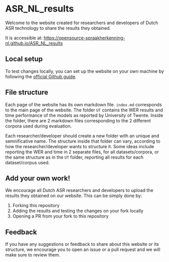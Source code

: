 # ASR_NL_results

Welcome to the website created for researchers and developers of Dutch ASR technology to share the results they obtained. 

It is accessible at: https://opensource-spraakherkenning-nl.github.io/ASR_NL_results

## Local setup
To test changes locally, you can set up the website on your own machine by following the [official Github guide](https://docs.github.com/en/pages/setting-up-a-github-pages-site-with-jekyll/testing-your-github-pages-site-locally-with-jekyll).

## File structure
Each page of the website has its own markdown file. `index.md` corresponds to the main page of the website. The folder `UT` contains the WER results and time performance of the models as reported by University of Twente. Inside the folder, there are 2 markdown files corresponding to the 2 different corpora used during evaluation.

Each researcher/developer should create a new folder with an unique and semnificative name. The structure inside that folder can vary, according to how the researcher/developer wants to structure it. Some ideas include reporting the WER and time in 2 separate files, for all datasets/corpora, or the same structure as in the `UT` folder, reporting all results for each dataset/corpus used.

## Add your own work!
We encourage all Dutch ASR researchers and developers to upload the results they obtained on our website. This can be simply done by:

1. Forking this repository
2. Adding the results and testing the changes on your fork locally
3. Opening a PR from your fork to this repository

## Feedback
If you have any suggestions or feedback to share about this website or its structure, we encourage you to open an issue or a pull request and we will make sure to review them.